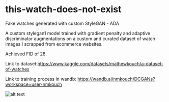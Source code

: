 # this-watch-does-not-exist
Fake watches generated with custom StyleGAN - ADA

A custom stylegan1 model trained with gradient penalty and adaptive discriminator augmentations on a custom and curated dataset of watch images I scrapped from ecommerce websites. 

Achieved FID of 28.

Link to dataset:https://www.kaggle.com/datasets/mathewkouch/a-dataset-of-watches

Link to training process in wandb: https://wandb.ai/nmkouch/DCGANs?workspace=user-nmkouch

![alt text](https://github.com/MathewKouch/this-watch-does-not-exist/blob/main/fakes.gif)



